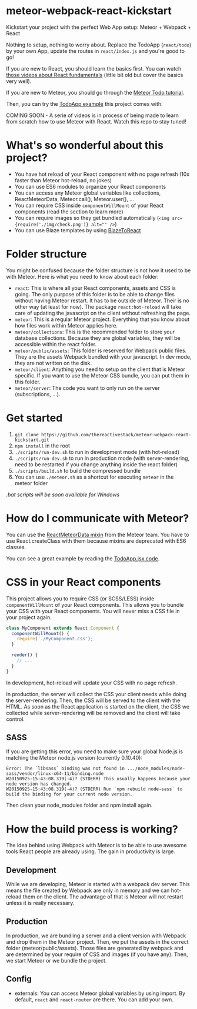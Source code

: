 # meteor-webpack-react-kickstart

Kickstart your project with the perfect Web App setup: Meteor + Webpack + React

Nothing to setup, nothing to worry about. Replace the TodoApp (`react/todo`) by your own App, update the routes in `react/index.js` and you're good to go!

If you are new to React, you should learn the basics first. You can watch [those videos about React fundamentals](https://egghead.io/series/react-fundamentals0) (little bit old but cover the basics very well).

If you are new to Meteor, you should go through the [Meteor Todo tutorial](https://www.meteor.com/tutorials/blaze/creating-an-app).

Then, you can try the [TodoApp example](https://github.com/thereactivestack/meteor-webpack-react-kickstart/tree/master/react/todo) this project comes with.

COMING SOON - A serie of videos is in process of being made to learn from scratch how to use Meteor with React. Watch this repo to stay tuned!

# What's so wonderful about this project?
- You have hot reload of your React component with no page refresh (10x faster than Meteor hot-reload, no jokes)
- You can use ES6 modules to organize your React components
- You can access any Meteor global variables like collections, ReactMeteorData, Meteor.call(), Meteor.user(), ...
- You can require CSS inside `componentWillMount` of your React components (read the section to learn more)
- You can require images so they get bundled automatically (`<img src={require('./img/check.png')} alt="" />`)
- You can use Blaze templates by using [BlazeToReact](https://atmospherejs.com/thereactivestack/blazetoreact)

# Folder structure
You might be confused because the folder structure is not how it used to be with Meteor. Here is what you need to know about each folder:

- `react`: This is where all your React components, assets and CSS is going. The only purpose of this folder is to be able to change files without having Meteor restart. It has to be outside of Meteor. Their is no other way (at least for now). The package `react:hot-reload` will take care of updating the javascript on the client without refreshing the page.
- `meteor`: This is a regular Meteor project. Everything that you know about how files work within Meteor applies here.
- `meteor/collections`: This is the recommended folder to store your database collections. Because they are global variables, they will be accessible within the react folder.
- `meteor/public/assets`: This folder is reserved for Webpack public files. They are the assets Webpack bundled with your javascript. In dev mode, they are not written on the disk.
- `meteor/client`: Anything you need to setup on the client that is Meteor specific. If you want to use the Meteor CSS bundle, you can put them in this folder.
- `meteor/server`: The code you want to only run on the server (subscriptions, ...).

# Get started
1. `git clone https://github.com/thereactivestack/meteor-webpack-react-kickstart.git`
1. `npm install` in the root
1. `./scripts/run-dev.sh` to run in development mode (with hot-reload)
1. `./scripts/run-dev.sh` to run in production mode (with server-rendering, need to be restarted if you change anything inside the react folder)
1. `./scripts/build.sh` to build the compressed bundle
1. You can use `./meteor.sh` as a shortcut for executing `meteor` in the meteor folder

*.bat scripts will be soon available for Windows*

# How do I communicate with Meteor?
You can use the [ReactMeteorData mixin](https://atmospherejs.com/meteor/react-meteor-data) from the Meteor team. You have to use React.createClass with them because mixins are deprecated with ES6 classes.

You can see a great example by reading the [TodoApp.jsx code](https://github.com/thereactivestack/meteor-webpack-react-kickstart/blob/master/react/todo/TodoApp.jsx).

# CSS in your React components
This project allows you to require CSS (or SCSS/LESS) inside `componentWillMount` of your React components. This allows you to bundle your CSS with your React components. You will never miss a CSS file in your project again.

```javascript
class MyComponent extends React.Component {
  componentWillMount() {
    require('./MyComponent.css');
  }

  render() {
    // ...
  }
}
```

In development, hot-reload will update your CSS with no page refresh.

In production, the server will collect the CSS your client needs while doing the server-rendering. Then, the CSS will be served to the client with the HTML. As soon as the React application is started on the client, the CSS we collected while server-rendering will be removed and the client will take control.

## SASS
If you are getting this error, you need to make sure your global Node.js is matching the Meteor node.js version (currently 0.10.40):

```
Error: The `libsass` binding was not found in .../node_modules/node-sass/vendor/linux-x64-11/binding.node
W20150925-15:43:08.319(-4)? (STDERR) This usually happens because your node version has changed.
W20150925-15:43:08.319(-4)? (STDERR) Run `npm rebuild node-sass` to build the binding for your current node version.
```

Then clean your node_modules folder and npm install again.

# How the build process is working?
The idea behind using Webpack with Meteor is to be able to use awesome tools React people are already using. The gain in productivity is large.

## Development
While we are developing, Meteor is started with a webpack dev server. This means the file created by Webpack are only in memory and we can hot-reload them on the client. The advantage of that is Meteor will not restart unless it is really necessary.

## Production
In production, we are bundling a server and a client version with Webpack and drop them in the Meteor project. Then, we put the assets in the correct folder (meteor/public/assets). Those files are generated by webpack and are determined by your require of CSS and images (if you have any). Then, we start Meteor or we bundle the project.

## Config
- externals: You can access Meteor global variables by using import. By default, `react` and `react-router` are there. You can add your own.
